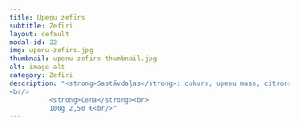 ```yaml
---
title: Upeņu zefīrs
subtitle: Zefīri
layout: default
modal-id: 22
img: upenu-zefirs.jpg
thumbnail: upenu-zefirs-thumbnail.jpg
alt: image-alt
category: Zefiri
description: "<strong>Sastāvdaļas</strong>: cukurs, upeņu masa, citronskābe.<br/>
<br/>
          <strong>Cena</strong><br>
          100g 2,50 €<br/>"
---
```

